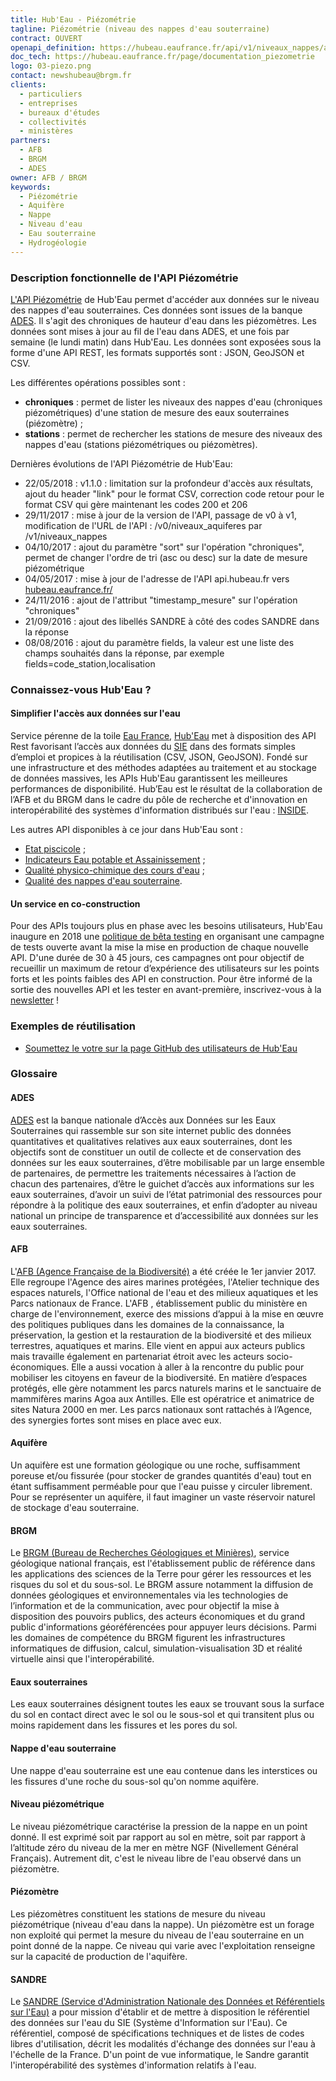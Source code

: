 ```yaml
---
title: Hub'Eau - Piézométrie
tagline: Piézométrie (niveau des nappes d'eau souterraine)
contract: OUVERT
openapi_definition: https://hubeau.eaufrance.fr/api/v1/niveaux_nappes/api-docs
doc_tech: https://hubeau.eaufrance.fr/page/documentation_piezometrie
logo: 03-piezo.png
contact: newshubeau@brgm.fr
clients:
  - particuliers
  - entreprises
  - bureaux d'études
  - collectivités
  - ministères
partners:
  - AFB
  - BRGM
  - ADES
owner: AFB / BRGM
keywords:
  - Piézométrie
  - Aquifère
  - Nappe
  - Niveau d'eau
  - Eau souterraine
  - Hydrogéologie
---
```


### Description fonctionnelle de l'API Piézométrie

[L'API Piézométrie](https://hubeau.eaufrance.fr/page/api-piezometrie) de Hub'Eau permet d'accéder aux données sur le niveau des nappes d'eau souterraines. 
Ces données sont issues de la banque [ADES](http://www.ades.eaufrance.fr). Il s'agit des chroniques de hauteur d'eau dans les piézomètres.
Les données sont mises à jour au fil de l'eau dans ADES, et une fois par semaine (le lundi matin) dans Hub'Eau.
Les données sont exposées sous la forme d'une API REST, les formats supportés sont : JSON, GeoJSON et CSV.

Les différentes opérations possibles sont :

* __chroniques__ : permet de lister les niveaux des nappes d'eau (chroniques piézométriques) d'une station de mesure des eaux souterraines (piézomètre) ; 
* __stations__ : permet de rechercher les stations de mesure des niveaux des nappes d'eau (stations piézométriques ou piézomètres).

Dernières évolutions de l'API Piézométrie de Hub'Eau:

* 22/05/2018 : v1.1.0 : limitation sur la profondeur d'accès aux résultats, ajout du header "link" pour le format CSV, correction code retour pour le format CSV qui gère maintenant les codes 200 et 206
* 29/11/2017 : mise à jour de la version de l'API, passage de v0 à v1, modification de l'URL de l'API : /v0/niveaux_aquiferes par /v1/niveaux_nappes
* 04/10/2017 : ajout du paramètre "sort" sur l'opération "chroniques", permet de changer l'ordre de tri (asc ou desc) sur la date de mesure piézométrique
* 04/05/2017 : mise à jour de l'adresse de l'API api.hubeau.fr vers [hubeau.eaufrance.fr/](https://hubeau.eaufrance.fr/)
* 24/11/2016 : ajout de l'attribut "timestamp_mesure" sur l'opération "chroniques" 
* 21/09/2016 : ajout des libellés SANDRE à côté des codes SANDRE dans la réponse
* 08/08/2016 : ajout du paramètre fields, la valeur est une liste des champs souhaités dans la réponse, par exemple fields=code_station,localisation

### Connaissez-vous Hub'Eau ?

#### Simplifier l'accès aux données sur l'eau
Service pérenne de la toile [Eau France](https://www.eaufrance.fr), [Hub'Eau](https://hubeau.eaufrance.fr/) met à disposition des API Rest favorisant l’accès aux données du [SIE](https://www.eaufrance.fr/donnees) dans des formats simples d’emploi et propices à la réutilisation (CSV, JSON, GeoJSON).
Fondé sur une infrastructure et des méthodes adaptées au traitement et au stockage de données massives, les APIs Hub'Eau garantissent les meilleures performances de disponibilité.
Hub’Eau est le résultat de la collaboration de l’AFB et du BRGM dans le cadre du pôle de recherche et d'innovation en interopérabilité des systèmes d'information distribués sur l'eau : [INSIDE](http://www.pole-inside.fr/fr).  

Les autres API disponibles à ce jour dans Hub'Eau sont :

* [Etat piscicole](/api/api_hubeau_poissons.html) ;
* [Indicateurs Eau potable et Assainissement](/api/api_hubeau_indic_EP_Asst.html) ;
* [Qualité physico-chimique des cours d'eau](/api/api_hubeau_qualite_rivieres.html) ;
* [Qualité des nappes d'eau souterraine](/api/api_hubeau_qualite_nappes_eau_sout.html).

#### Un service en co-construction
Pour des APIs toujours plus en phase avec les besoins utilisateurs, Hub'Eau inaugure en 2018 une [politique de bêta testing](https://hubeau.eaufrance.fr/page/apis-version-beta) en organisant une campagne de tests ouverte avant la mise la mise en production de chaque nouvelle API.
D'une durée de 30 à 45 jours, ces campagnes ont pour objectif de recueillir un maximum de retour d’expérience des utilisateurs sur les points forts et les points faibles des API en construction.
Pour être informé de la sortie des nouvelles API et les tester en avant-première, inscrivez-vous à la [newsletter](https://hubeau.eaufrance.fr/page/news-letter-hubeau) !


### Exemples de réutilisation

* [Soumettez le votre sur la page GitHub des utilisateurs de Hub'Eau](https://github.com/BRGM/hubeau)

### Glossaire

#### ADES
[ADES](http://www.ades.eaufrance.fr) est la banque nationale d’Accès aux Données sur les Eaux Souterraines qui rassemble sur son site internet public des données quantitatives et qualitatives relatives aux eaux souterraines, dont les objectifs sont de constituer un outil de collecte et de conservation des données sur les eaux souterraines, d’être mobilisable par un large ensemble de partenaires, de permettre les traitements nécessaires à l’action de chacun des partenaires, d’être le guichet d’accès aux informations sur les eaux souterraines, d’avoir un suivi de l’état patrimonial des ressources pour répondre à la politique des eaux souterraines, et enfin d’adopter au niveau national un principe de transparence et d’accessibilité aux données sur les eaux souterraines. 

#### AFB
L'[AFB (Agence Française de la Biodiversité)](http://www.afbiodiversite.fr/) a été créée le 1er janvier 2017. Elle regroupe l'Agence des aires marines protégées, l'Atelier technique des espaces naturels, l'Office national de l'eau et des milieux aquatiques et les Parcs nationaux de France. L'AFB , établissement public du ministère en charge de l'environnement, exerce des missions d’appui à la mise en œuvre des politiques publiques dans les domaines de la connaissance, la préservation, la gestion et la restauration de la biodiversité et des milieux terrestres, aquatiques et marins. Elle vient en appui aux acteurs publics mais travaille également en partenariat étroit avec les acteurs socio-économiques. Elle a aussi vocation à aller à la rencontre du public pour mobiliser les citoyens en faveur de la biodiversité. En matière d’espaces protégés, elle gère notamment les parcs naturels marins et le sanctuaire de mammifères marins Agoa aux Antilles. Elle est opératrice et animatrice de sites Natura 2000 en mer. Les parcs nationaux sont rattachés à l’Agence, des synergies fortes sont mises en place avec eux.

#### Aquifère
Un aquifère est une formation géologique ou une roche, suffisamment poreuse et/ou fissurée (pour stocker de grandes quantités d'eau) tout en étant suffisamment perméable pour que l'eau puisse y circuler librement. Pour se représenter un aquifère, il faut imaginer un vaste réservoir naturel de stockage d'eau souterraine.

#### BRGM
Le [BRGM (Bureau de Recherches Géologiques et Minières)](http://www.brgm.fr/), service géologique national français, est l'établissement public de référence dans les applications des sciences de la Terre pour gérer les ressources et les risques du sol et du sous-sol. Le BRGM assure notamment la diffusion de données géologiques et environnementales via les technologies de l’information et de la communication, avec pour objectif la mise à disposition des pouvoirs publics, des acteurs économiques et du grand public d'informations géoréférencées pour appuyer leurs décisions. Parmi les domaines de compétence du BRGM figurent les infrastructures informatiques de diffusion, calcul, simulation-visualisation 3D et réalité virtuelle ainsi que l'interopérabilité.

#### Eaux souterraines
Les eaux souterraines désignent toutes les eaux se trouvant sous la surface du sol en contact direct avec le sol ou le sous-sol et qui transitent plus ou moins rapidement dans les fissures et les pores du sol. 

#### Nappe d'eau souterraine
Une nappe d'eau souterraine est une eau contenue dans les interstices ou les fissures d'une roche du sous-sol qu'on nomme aquifère.

#### Niveau piézométrique
Le niveau piézométrique caractérise la pression de la nappe en un point donné. Il est exprimé soit par rapport au sol en mètre, soit par rapport à l’altitude zéro du niveau de la mer en mètre NGF (Nivellement Général Français). Autrement dit, c'est le niveau libre de l'eau observé dans un piézomètre.

#### Piézomètre
Les piézomètres constituent les stations de mesure du niveau piézométrique (niveau d'eau dans la nappe). Un piézomètre est un forage non exploité qui permet la mesure du niveau de l'eau souterraine en un point donné de la nappe. Ce niveau qui varie avec l'exploitation renseigne sur la capacité de production de l'aquifère. 

#### SANDRE
Le [SANDRE (Service d'Administration Nationale des Données et Référentiels sur l'Eau)](http://www.sandre.eaufrance.fr/) a pour mission d'établir et de mettre à disposition le référentiel des données sur l'eau du SIE (Système d'Information sur l'Eau). Ce référentiel, composé de spécifications techniques et de listes de codes libres d'utilisation, décrit les modalités d'échange des données sur l'eau à l'échelle de la France. D'un point de vue informatique, le Sandre garantit l'interopérabilité des systèmes d'information relatifs à l'eau.
